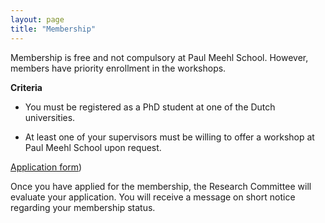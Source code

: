 ```yaml
---
layout: page
title: "Membership"
---
```


Membership is free and not compulsory at Paul Meehl School. However, members have priority enrollment in the workshops.


**Criteria**

- You must be registered as a PhD student at one of the Dutch universities.

- At least one of your supervisors must be willing to offer a workshop at Paul Meehl School upon request.

[Application form](https://docs.google.com/forms/d/e/1FAIpQLSeUN-aAtmZGJr4jAvwmI8N-5EaDexadsj7MCLb1IlsTPpJQNA/viewform?usp=sf_link))

Once you have applied for the membership, the Research Committee will evaluate your application. You will receive a message on short notice regarding your membership status.
